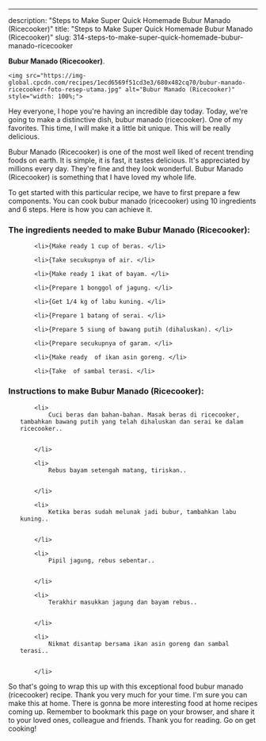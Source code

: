 ---
description: "Steps to Make Super Quick Homemade Bubur Manado (Ricecooker)"
title: "Steps to Make Super Quick Homemade Bubur Manado (Ricecooker)"
slug: 314-steps-to-make-super-quick-homemade-bubur-manado-ricecooker

<p>
	<strong>Bubur Manado (Ricecooker)</strong>. 
	
</p>
<p>
	
	<img src="https://img-global.cpcdn.com/recipes/1ecd6569f51cd3e3/680x482cq70/bubur-manado-ricecooker-foto-resep-utama.jpg" alt="Bubur Manado (Ricecooker)" style="width: 100%;">
	
	
</p>
<p>
	Hey everyone, I hope you're having an incredible day today. Today, we're going to make a distinctive dish, bubur manado (ricecooker). One of my favorites. This time, I will make it a little bit unique. This will be really delicious.
</p>
	
<p>
	
</p>
<p>
	Bubur Manado (Ricecooker) is one of the most well liked of recent trending foods on earth. It is simple, it is fast, it tastes delicious. It's appreciated by millions every day. They're fine and they look wonderful. Bubur Manado (Ricecooker) is something that I have loved my whole life.
</p>

<p>
To get started with this particular recipe, we have to first prepare a few components. You can cook bubur manado (ricecooker) using 10 ingredients and 6 steps. Here is how you can achieve it.
</p>

<h3>The ingredients needed to make Bubur Manado (Ricecooker):</h3>

<ol>
	
		<li>{Make ready 1 cup of beras. </li>
	
		<li>{Take secukupnya of air. </li>
	
		<li>{Make ready 1 ikat of bayam. </li>
	
		<li>{Prepare 1 bonggol of jagung. </li>
	
		<li>{Get 1/4 kg of labu kuning. </li>
	
		<li>{Prepare 1 batang of serai. </li>
	
		<li>{Prepare 5 siung of bawang putih (dihaluskan). </li>
	
		<li>{Prepare secukupnya of garam. </li>
	
		<li>{Make ready  of ikan asin goreng. </li>
	
		<li>{Take  of sambal terasi. </li>
	
</ol>
<p>
	
</p>

<h3>Instructions to make Bubur Manado (Ricecooker):</h3>

<ol>
	
		<li>
			Cuci beras dan bahan-bahan. Masak beras di ricecooker, tambahkan bawang putih yang telah dihaluskan dan serai ke dalam ricecooker..
			
			
		</li>
	
		<li>
			Rebus bayam setengah matang, tiriskan..
			
			
		</li>
	
		<li>
			Ketika beras sudah melunak jadi bubur, tambahkan labu kuning..
			
			
		</li>
	
		<li>
			Pipil jagung, rebus sebentar..
			
			
		</li>
	
		<li>
			Terakhir masukkan jagung dan bayam rebus..
			
			
		</li>
	
		<li>
			Nikmat disantap bersama ikan asin goreng dan sambal terasi..
			
			
		</li>
	
</ol>

<p>
	
</p>

<p>
	So that's going to wrap this up with this exceptional food bubur manado (ricecooker) recipe. Thank you very much for your time. I'm sure you can make this at home. There is gonna be more interesting food at home recipes coming up. Remember to bookmark this page on your browser, and share it to your loved ones, colleague and friends. Thank you for reading. Go on get cooking!
</p>
